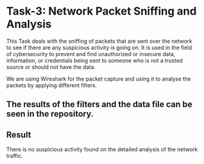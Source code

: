 # Task-3: Network Packet Sniffing and Analysis

This Task deals with the sniffing of packets that are sent over the network to see if there are any suspicious activity is going on.
It is used in the field of cybersecurity to prevent and find unauthorized or insecure data, information, or credentials being sent to someone who is not a trusted source or should not have the data.

We are using Wireshark for the packet capture and using it to analyse the packets by applying different filters.

## The results of the filters and the data file can be seen in the repository.

## Result 
There is no suspicious activity found on the detailed analysis of the network traffic.
